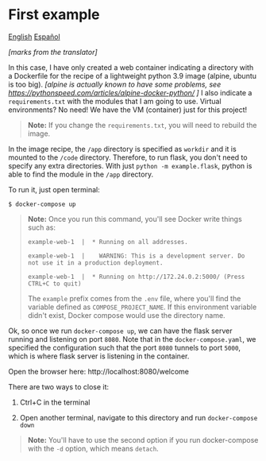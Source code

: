 # First example

[English](README.md) [Español](README.es.md)

*[marks from the translator]*

In this case, I have only created a web container indicating a directory with a Dockerfile for the recipe of a lightweight python 3.9 image (alpine, ubuntu is too big). *[alpine is actually known to have some problems, see https://pythonspeed.com/articles/alpine-docker-python/ ]* I also indicate a `requirements.txt` with
the modules that I am going to use. Virtual environments? No need! We have the VM (container) just for this project!

> **Note:** If you change the `requirements.txt`, you will need to rebuild the image. 

In the image recipe, the
`/app` directory is specified as `workdir` and it is mounted to the `/code` directory. Therefore, to run flask, you don't need to specify any extra directories. With just `python -m example.flask`, python is able to find the module in the `/app` directory.

To run it, just open terminal:

    $ docker-compose up

> **Note:** Once you run this command, you'll see Docker write things such as:
>
> `example-web-1  |  * Running on all addresses.`
>
> `example-web-1  |    WARNING: This is a development server. Do not use it in a production deployment.`
>
> `example-web-1  |  * Running on http://172.24.0.2:5000/ (Press CTRL+C to quit)`
>
> The `example` prefix comes from the `.env` file, where you'll find the variable defined as `COMPOSE_PROJECT_NAME`. If this environment variable didn't exist, Docker compose would use the directory name.

Ok, so once we run `docker-compose up`, we can have the flask server running and listening on port `8080`. Note that in the `docker-compose.yaml`, we specified the configuration such that the port `8080` tunnels to port `5000`, which is where flask server is listening in the container.

Open the browser here: http://localhost:8080/welcome

There are two ways to close it: 

1. Ctrl+C in the terminal

1. Open another terminal, navigate to this directory and run
   `docker-compose down`

> **Note:** You'll have to use the second option if you run docker-compose with the `-d` option, which means `detach`. 